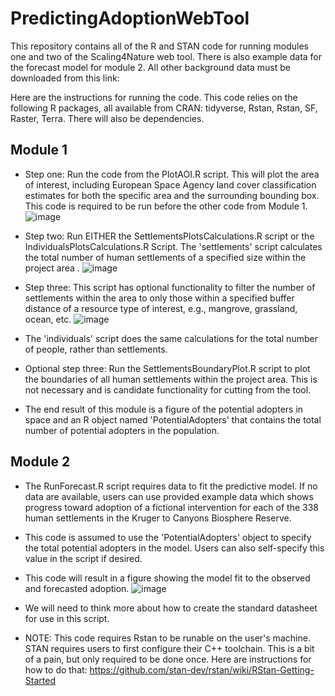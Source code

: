 # PredictingAdoptionWebTool
This repository contains all of the R and STAN code for running modules one and two of the Scaling4Nature web tool. There is also example data for the forecast model for module 2. All other background data must be downloaded from this link:

Here are the instructions for running the code. This code relies on the following R packages, all available from CRAN: tidyverse, Rstan, Rstan, SF, Raster, Terra. There will also be dependencies. 

## Module 1
* Step one: Run the code from the PlotAOI.R script. This will plot the area of interest, including European Space Agency land cover classification estimates for both the specific area and the surrounding bounding box. This code is required to be run before the other code from Module 1.
![image](https://github.com/user-attachments/assets/74d45a6c-a33b-44c9-89d1-91b68c20a8d8)

* Step two: Run EITHER the SettlementsPlotsCalculations.R script or the IndividualsPlotsCalculations.R Script. The 'settlements' script calculates the total number of human settlements of a specified size within the project area .
  ![image](https://github.com/user-attachments/assets/2381d638-e016-4c46-9293-bdbc7bc258d0)

* Step three: This script has optional functionality to filter the number of settlements within the area to only those within a specified buffer distance of a resource type of interest, e.g., mangrove, grassland, ocean, etc.
![image](https://github.com/user-attachments/assets/af4a9b15-8c7e-4fd5-aceb-78f9de7a43f8)

* The 'individuals' script does the same calculations for the total number of people, rather than settlements.
* Optional step three: Run the SettlementsBoundaryPlot.R script to plot the boundaries of all human settlements within the project area. This is not necessary and is candidate functionality for cutting from the tool.
* The end result of this module is a figure of the potential adopters in space and an R object named 'PotentialAdopters' that contains the total number of potential adopters in the population.

## Module 2
* The RunForecast.R script requires data to fit the predictive model. If no data are available, users can use provided example data which shows progress toward adoption of a fictional intervention for each of the 338 human settlements in the Kruger to Canyons Biosphere Reserve.
* This code is assumed to use the 'PotentialAdopters' object to specify the total potential adopters in the model. Users can also self-specify this value in the script if desired.
* This code will result in a figure showing the model fit to the observed and forecasted adoption.
![image](https://github.com/user-attachments/assets/60f51f3a-709e-4401-859d-97275e9b3023)

* We will need to think more about how to create the standard datasheet for use in this script.
* NOTE: This code requires Rstan to be runable on the user's machine. STAN requires users to first configure their C++ toolchain. This is a bit of a pain, but only required to be done once. Here are instructions for how to do that: https://github.com/stan-dev/rstan/wiki/RStan-Getting-Started

